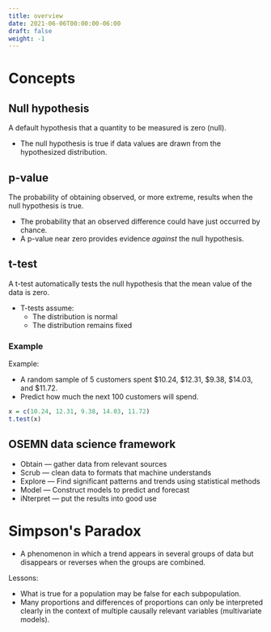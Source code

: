 ```yaml
---
title: overview
date: 2021-06-06T00:00:00-06:00
draft: false
weight: -1
---
```


# Concepts
## Null hypothesis 
A default hypothesis that a quantity to be measured is zero (null).
- The null hypothesis is true if data values are drawn from the hypothesized distribution.

## p-value 
The probability of obtaining observed, or more extreme, results when the null hypothesis is true.
- The probability that an observed difference could have just occurred by chance.
- A p-value near zero provides evidence *against* the null hypothesis.

## t-test
A t-test automatically tests the null hypothesis that the mean value of the data is zero.
- T-tests assume:
  - The distribution is normal
  - The distribution remains fixed

### Example
Example:
- A random sample of 5 customers spent $10.24, $12.31, $9.38, $14.03, and $11.72.  
- Predict how much the next 100 customers will spend.

```r
x = c(10.24, 12.31, 9.38, 14.03, 11.72)
t.test(x)
```

## OSEMN data science framework
- Obtain — gather data from relevant sources
- Scrub — clean data to formats that machine understands
- Explore — Find significant patterns and trends using statistical methods
- Model — Construct models to predict and forecast
- iNterpret — put the results into good use

# Simpson's Paradox
- A phenomenon in which a trend appears in several groups of data but disappears or reverses when the groups are combined.

Lessons:
- What is true for a population may be false for each subpopulation.
- Many proportions and differences of proportions can only be interpreted clearly in the context of multiple causally relevant variables (multivariate models).
